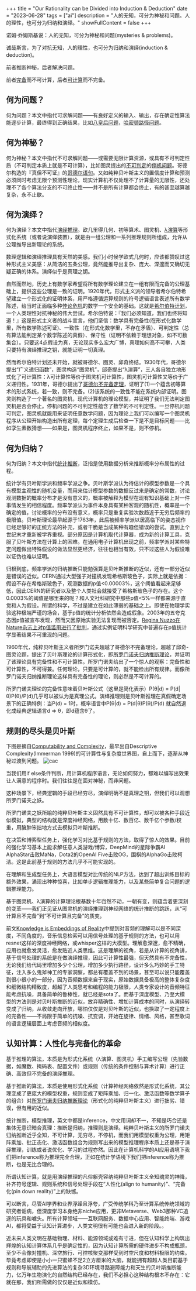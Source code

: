 +++
title = "Our Rationality can be Divided into Induction & Deduction"
date = "2023-06-28"
tags = ["ai"]
description = "人的无知，可分为神秘和问题。人的理性，也可分为归纳和演绎。"
showFullContent = false
+++

诺姆·乔姆斯基说：人的无知，可分为神秘和问题(mysteries & problems)。

诚哉斯言，为了对抗无知，人的理性，也可分为归纳和演绎(induction & deduction)。

前者推断神秘，后者解决问题。

前者[完备]((https://en.wikipedia.org/wiki/Complete_theory))而不可计算，后者[可计算](https://en.wikipedia.org/wiki/Computability_theory)而不完备。

## 何为问题？
何为问题？本文中指代可求解问题——有良好定义的输入、输出，存在确定性算法能逐步计算，最终得到正确结果，比如[八皇后问题](https://en.wikipedia.org/wiki/Eight_queens_puzzle)，[哈密顿路径问题](https://en.wikipedia.org/wiki/Hamiltonian_path_problem)。

## 何为神秘？
何为神秘？本文中指代不可求解问题——或需要无限计算资源，或具有不可判定性质（不可判定本质上就是不可计算），比如图灵提出的[不可判定](https://en.wikipedia.org/wiki/Undecidable_problem)的[停机问题](https://en.wikipedia.org/wiki/Halting_problem)。哥德尔构造的『真但不可证』的[哥德尔语句](https://en.wikipedia.org/wiki/G%C3%B6del%27s_incompleteness_theorems)。又如纯粹贝叶斯主义的置信度计算和预测必须同时考虑无限个预测性理论，现实计算机不仅处理不了计算量的无限性，还处理不了各个算法分支的不可终止性——并不是所有计算都会终止，有的甚至越算越复杂，永不止歇。

## 何为演绎？
何为演绎？本文中指代[演绎推理](https://en.wikipedia.org/wiki/Deductive_reasoning)。欧几里得几何、初等算术、图灵机、[λ演算](https://en.wikipedia.org/wiki/Lambda_calculus)等形式化系统（或者说演绎装置），就是由一组公理和一系列推理规则所组成，允许从公理推导出新理论的系统。

数理逻辑和演绎推理具有天然的美感。我们小时候学欧式几何时，应该都赞叹过这种形式主义美感：从简洁的五条公理，竟然能推导出复杂、庞大、深邃而又确切无疑正确的体系。演绎似乎是真理之钥。

自然而然地，历史上有数学家希望将所有数学理论建立在一组有限而完备的公理基础上，提供这些公理是一致的证明。1920年代，形式主义派的领导者希尔伯特希望建立一个形式化的证明体系，用严格遵循运算规则的符号逻辑语言表述所有数学陈述，给当时正面临多种[悖论危机](https://en.wikipedia.org/wiki/Foundations_of_mathematics#Foundational_crisis)的数学一个安全的基础。这就是[希尔伯特计划](https://en.wikipedia.org/wiki/Hilbert%27s_program)，一个人类理性对抗神秘的伟大尝试。希尔伯特说：『我们必须知道，我们也终将知道！』这是形式主义者的战斗宣言，他们坚信：数学具有完备性(在形式化数学里，所有数学陈述可证)、一致性（在形式化数学里，不存在矛盾）、可判定性（总有算法能判定某个数学陈述的真假）、保守性（证明不依赖于理想对象，如不可数集合）。只要这4点假设为真，无论现实多么宏大广博，真理如何高不可攀，人类只要持有演绎推理之钥，就能证明一切真理。

然而希尔伯特计划还未开始，就被哥德尔、图灵、邱奇终结。1930年代，哥德尔提出“广义递归函数”，图灵构造“图灵机”，邱奇提出“λ演算”，三人各自独立地形式化了可计算性：λ可计算性等价于图灵机可计算性，图灵机可计算性又等价于广义递归性。1931年，哥德尔提出了[哥德尔不完备定理](https://en.wikipedia.org/wiki/G%C3%B6del%27s_incompleteness_theorems#First_incompleteness_theorem)，证明了(1)一个蕴含初等算术的形式系统，若一致，则不完备。(2)该系统的一致性不能在系统内部证明。图灵则构造了一个著名的图灵机，现代计算机的理论模型，并证明了我们无法判定图灵机是否会停止。停机问题的不可判定性蕴含了数学的不可判定性。一旦停机问题可判定，图灵机就能用来证明任意数学问题，因为理论上我们可以编写一个图灵机程序从公理开始构造出所有定理，每个定理生成后检查一下是不是目标问题——比如孪生素数猜想——如果是，图灵机程序终止，如果不是，则不停机。

## 何为归纳？
何为归纳？本文中指代[统计推断](https://en.wikipedia.org/wiki/Statistical_inference)，泛指是使用数据分析来推断概率分布属性的过程。

统计学有贝叶斯学派和频率学派之争。贝叶斯学派认为待估计的模型参数是一个具有模型主观性的随机变量，而用来估计模型参数的数据反过来是确定的常数，讨论观测数据的概率分布才是没有意义的，概率被解释为模型在现有知识基础上对一件事情发生的相信程度。频率学派认为事件本身具有某种客观的随机性，概率是一个确定的值，讨论概率的分布没有意义，概率只是重复实验次数趋近于无穷后频率的极限值。贝叶斯理论最早起源于1763年，此后被频率学派以居高临下的姿态视作已经足够好的正统方法的补充，或者干脆是当成某种有趣但错误的尝试。直到上个世纪末才重新被学界重视。部分原因是计算机取代计算器，成为新的计算工具，克服了贝叶斯方法在计算上的困难。在通用电子计算机出现之前，频率学派对某些特定问题做出特殊假设的做法显然更经济，往往也相当有效，只不过这些人为假设难以证伪也难以证明。

归根到底，频率学派的归纳推断只能勉强算是贝叶斯推断的近似，还有一部分近似是错误的近似。CERN通过大型强子对撞机发现希格斯玻色子，实际上就是依据：假设不存在希格斯玻色子，观测数据的p值<0.00003%，这个阈值看起来足够低，因此CERN的研究者以及整个人类社会就接受了希格斯玻色子的存在。这个0.0003%的阈值是哪里来的呢？和人文社科研究中那些p值<5%一样都来源于直觉和人为假设。所谓的科学，不过是建立在如此薄弱的基础之上。即使在物理学实验这种极端严谨的场合，基于p值的统计分析依然会造成假象。2003年的五夸克态因p值被宣布发现，然而又因原始实验无法复现而被否定。[Regina Nuzzo在Nature杂志上对p值滥用进行了批判](https://www.nature.com/articles/506150a)，通过实例证明科学研究中普遍存在p值统计学显著结果不可重现的问题。

1960年代，纯粹贝叶斯主义者所罗门诺夫超越了哥德尔不完备理论，超越了邱奇-图灵论题，提出了贝叶斯理论的计算形式化，即[所罗门诺夫归纳推断理论](https://en.wikipedia.org/wiki/Solomonoff%27s_theory_of_inductive_inference)，并证明了该理论具有完备性和不可计算性。所罗门诺夫给出了一个惊人的观察：完备性和可计算性，不可得兼。任何理论，只要是可计算的，就不能检出所有规律。而像所罗门诺夫归纳推断理论这样具有完备性的理论，则必然是不可计算的。

所罗门诺夫理论的完备性意味着贝叶斯公式（这里是简化表示）P(θ|d) = P(d|θ)P(θ)/P(d)几乎可以被认为是真理公式。演绎推理则是贝叶斯推理在真假确定场景下的正确特例：当P(d) = 1时，概率语言中P(θ|d) = P(d|θ)P(θ)/P(d) 就自然退化成经典逻辑语言d => θ，即d蕴含θ了。

## 规则的尽头是贝叶斯
下图是摘自[Computability and Complexity](https://plato.stanford.edu/entries/computability)，最早出自Descriptive Complexity(Immerman 1999)的可计算性与复杂度世界图，自上而下，逐渐从神秘过渡到问题。
![cac](https://cmbbq.github.io/img/CaC.jpeg)

当我们用if else条件判断，用计算机程序语言，无论如何努力，都难以编写出效果让人满意的程序时。我们往往是在面对神秘，而非问题。

这种场景下，经典逻辑的手段已经穷尽，演绎明确不是真理之钥，但我们可以观想所罗门诺夫之妖。

所罗门诺夫之妖所喻的纯粹贝叶斯主义固然具有不可计算性，却可以被各种手段近似模拟，典型的结构就是深度神经网络，用数十亿、数百亿、数千亿个参数/权重，用臃肿笨拙地方式去模拟贝叶斯推断。

在决策和博弈型任务上，强化学习对比基于规则的方法，取得了惊人的效果。目前的强化学习基本上能求解任意人类游戏/博弈，DeepMind的星际争霸AI AlphaStar击败MaNa，Dota2的OpenAI Five击败OG，围棋的AlphaGo击败柯洁。这是此前基于规则的方法几乎不可能实现的。

在理解和生成型任务上，大语言模型对比传统的NLP方法，达到了超出训练目标的额外效果，涌现出种种惊喜，比如单步逻辑推理能力，以及某些简单复合问题的逻辑推理能力。

基于图灵机、λ演算的计算理论根基数十年岿然不动，一朝有变，则蕴含着更深刻的变革——我们正见证从图灵机的演绎推理到神经网络的统计推断的跳跃，从“可计算且不完备”到“不可计算且完备”的质变。

前文[Knowledge is Embeddings of Reality](https://cmbbq.github.io/posts/reality-knowledge)中提到对音频的理解可以是不同深度，不同角度的，音乐信息检索可以用信号处理的基于规则的方法，也可以用resnet这样的深度神经网络，或whisper这样的大模型。理解愈深邃，愈不精确，应用也就愈发灵活，愈发贴近人类思维。这是理解的视角，若是从计算的视角讲，基于信号处理的系统是在做演绎推理，因此可计算性最强，但天然具有不完备性，无论我们给代码里增加多少个公理，增加多少执行路径，设计多么巧妙的手工特征，注入多么鬼斧神工的专家洞察，都总有覆盖不到的场景，甚至可以说只能覆盖到很小很小的一部分，因为音频数据来自于现实，原始数据具备极高的整体复杂度和细微结构精致度，超越了人类思考和编程的能力极限，人类专家设计的音频特征能考虑抗噪，具备简单的鲁棒性，就已经是sota了。而基于深度模型、乃至大模型的方法则是对贝叶斯推断的近似，放弃精确性、增加计算成本的同时，从演绎转变成了归纳，从收敛走向开放，哪怕仅仅是对贝叶斯的近似，也换取了一定程度上的完备性——不局限于简单的抗噪、抗变调，开始在旋律、情绪、风格，甚至歌词的语言逻辑层面上考虑音频的相似度。

## 认知计算：人性化与完备化的革命
基于推理的算法，本质是为形式化系统（λ演算、图灵机）手工编写公理（先验数据，如魔数、掩码表、配置文件）或规则（传统的条件控制与算术计算）进行正确、高效但不完备的演绎推理。

基于推断的算法，本质是使用形式化系统（计算神经网络依然是形式化系统，其公理变成了更庞大的模型权重，规则变成了矩阵乘加、归一化、激活函数等数学算子的组合）对[所罗门诺夫归纳推断理论](https://en.wikipedia.org/wiki/Solomonoff%27s_theory_of_inductive_inference)（形式化的纯粹贝叶斯主义）进行拙劣、错误，但有用的近似。

统计推断，模型推理，英文中都是inference，中文用词却不一，不知是巧合还是集体无意识暗合真理：推断是归纳，推理则是演绎。纯粹贝叶斯主义的所罗门诺夫归纳推断近乎全知，不可计算，无穷尽，不停机，而我们用模型权重为公理，用矩阵乘加、批正态化、激活函数组合为规则写出来的模型推理程序本质上还是基于演绎推理，训练或者说优化、学习的过程亦然。因此在计算机科学的AI应用语境下我们把inference称为推理完全合理，正如在统计学语境下我们把inference称为推断，也是无比合理的。

所谓认知计算，就是用演绎推理的凡俗躯壳容纳纯粹贝叶斯主义全知魂灵的神降，补齐符号逻辑、规则系统和信号处理手段在“人性化(align to humanity)”、“完备化(pin down reality)”上的缺憾。

可以断言，尽管AI学界和业界浮躁且浮夸，广受传统学科乃至计算系统传统领域的研究者诟病，但深度学习本身绝非niche应用，更非Metaverse、Web3那种VC追逐的玩具和噱头。所有计算领域——互联网服务、数据中心应用、智能终端、游戏AI，都将受益于认知计算进步，人类文明很有可能也会进入新的阶段。。

近未来人类文明在基础物理、材料、能源领域或难有寸进，但在认知科学上构筑出辉煌的认知计算体系几乎是确定性的，因为认知计算所需的硬件进步不构成瓶颈，至少不会像对撞机、深空旅行、可控核聚变那样受到时空尺度和材料极限的约束。毕竟考虑即使是小小一只蜜蜂不足2立方厘米的大脑，就能拥有超越人类目前基于规则和导航辅助的先进算法的复杂3D环境寻路避障能力和天生的贝叶斯推断能力，亿万年生物演化的自然结构已经存在，我们不必担心这种结构根本不存在：它就在那，我们所需做的仅仅是近似和模仿。
